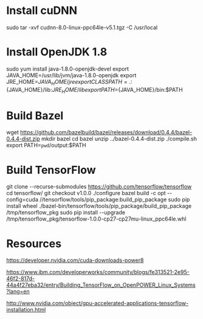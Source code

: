 # Install cuDNN
sudo tar -xvf cudnn-8.0-linux-ppc64le-v5.1.tgz -C /usr/local

# Install OpenJDK 1.8
sudo yum install java-1.8.0-openjdk-devel
export JAVA_HOME=/usr/lib/jvm/java-1.8.0-openjdk
export JRE_HOME=${JAVA_HOME}/jre
export CLASSPATH=.:${JAVA_HOME}/lib:${JRE_HOME}/lib
export PATH=${JAVA_HOME}/bin:$PATH

# Build Bazel
wget https://github.com/bazelbuild/bazel/releases/download/0.4.4/bazel-0.4.4-dist.zip
mkdir bazel
cd bazel
unzip ../bazel-0.4.4-dist.zip
./compile.sh
export PATH=`pwd`/output:$PATH

# Build TensorFlow
git clone --recurse-submodules https://github.com/tensorflow/tensorflow
cd tensorflow/
git checkout v1.0.0
./configure
bazel build -c opt --config=cuda //tensorflow/tools/pip_package:build_pip_package
sudo pip install wheel
./bazel-bin/tensorflow/tools/pip_package/build_pip_package /tmp/tensorflow_pkg
sudo pip install --upgrade /tmp/tensorflow_pkg/tensorflow-1.0.0-cp27-cp27mu-linux_ppc64le.whl



# Resources

https://developer.nvidia.com/cuda-downloads-power8

https://www.ibm.com/developerworks/community/blogs/fe313521-2e95-46f2-817d-44a4f27eba32/entry/Building_TensorFlow_on_OpenPOWER_Linux_Systems?lang=en

http://www.nvidia.com/object/gpu-accelerated-applications-tensorflow-installation.html



